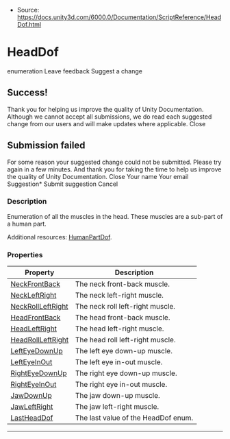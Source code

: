 * Source: https://docs.unity3d.com/6000.0/Documentation/ScriptReference/HeadDof.html

# HeadDof
enumeration
Leave feedback
Suggest a change
## Success!
Thank you for helping us improve the quality of Unity Documentation. Although we cannot accept all submissions, we do read each suggested change from our users and will make updates where applicable.
Close
## Submission failed
For some reason your suggested change could not be submitted. Please <a>try again</a> in a few minutes. And thank you for taking the time to help us improve the quality of Unity Documentation.
Close
Your name Your email Suggestion* Submit suggestion
Cancel
### Description
Enumeration of all the muscles in the head.
These muscles are a sub-part of a human part.  
  
Additional resources: [HumanPartDof](https://docs.unity3d.com/6000.0/Documentation/ScriptReference/HumanPartDof.html).
### Properties
Property | Description  
---|---  
[NeckFrontBack](https://docs.unity3d.com/6000.0/Documentation/ScriptReference/HeadDof.NeckFrontBack.html) | The neck front-back muscle.  
[NeckLeftRight](https://docs.unity3d.com/6000.0/Documentation/ScriptReference/HeadDof.NeckLeftRight.html) | The neck left-right muscle.  
[NeckRollLeftRight](https://docs.unity3d.com/6000.0/Documentation/ScriptReference/HeadDof.NeckRollLeftRight.html) | The neck roll left-right muscle.  
[HeadFrontBack](https://docs.unity3d.com/6000.0/Documentation/ScriptReference/HeadDof.HeadFrontBack.html) | The head front-back muscle.  
[HeadLeftRight](https://docs.unity3d.com/6000.0/Documentation/ScriptReference/HeadDof.HeadLeftRight.html) | The head left-right muscle.  
[HeadRollLeftRight](https://docs.unity3d.com/6000.0/Documentation/ScriptReference/HeadDof.HeadRollLeftRight.html) | The head roll left-right muscle.  
[LeftEyeDownUp](https://docs.unity3d.com/6000.0/Documentation/ScriptReference/HeadDof.LeftEyeDownUp.html) | The left eye down-up muscle.  
[LeftEyeInOut](https://docs.unity3d.com/6000.0/Documentation/ScriptReference/HeadDof.LeftEyeInOut.html) | The left eye in-out muscle.  
[RightEyeDownUp](https://docs.unity3d.com/6000.0/Documentation/ScriptReference/HeadDof.RightEyeDownUp.html) | The right eye down-up muscle.  
[RightEyeInOut](https://docs.unity3d.com/6000.0/Documentation/ScriptReference/HeadDof.RightEyeInOut.html) | The right eye in-out muscle.  
[JawDownUp](https://docs.unity3d.com/6000.0/Documentation/ScriptReference/HeadDof.JawDownUp.html) | The jaw down-up muscle.  
[JawLeftRight](https://docs.unity3d.com/6000.0/Documentation/ScriptReference/HeadDof.JawLeftRight.html) | The jaw left-right muscle.  
[LastHeadDof](https://docs.unity3d.com/6000.0/Documentation/ScriptReference/HeadDof.LastHeadDof.html) | The last value of the HeadDof enum.  
* * *

